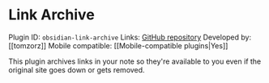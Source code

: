 # Link Archive

Plugin ID: `obsidian-link-archive`
Links: [GitHub repository](https://github.com/tomzorz/obsidian-link-archive)
Developed by: [[tomzorz]]
Mobile compatible: [[Mobile-compatible plugins|Yes]]

This plugin archives links in your note so they're available to you even if the original site goes down or gets removed.
